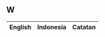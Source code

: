 ## W

| English					| Indonesia					| Catatan				|
|---------------------------|---------------------------|-----------------------|